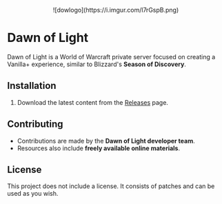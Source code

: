 

<p align="center">
  ![dowlogo](https://i.imgur.com/l7rGspB.png)
</p>

# Dawn of Light

Dawn of Light is a World of Warcraft private server focused on creating a Vanilla+ experience, similar to Blizzard's **Season of Discovery**.

## Installation

1. Download the latest content from the [Releases](https://github.com/Dawn-of-Light-PS/Patch_Archive/releases) page.

## Contributing

- Contributions are made by the **Dawn of Light developer team**.
- Resources also include **freely available online materials**.

## License

This project does not include a license. It consists of patches and can be used as you wish.
